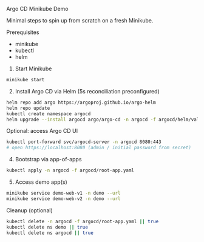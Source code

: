 Argo CD Minikube Demo

Minimal steps to spin up from scratch on a fresh Minikube.

Prerequisites
- minikube
- kubectl
- helm

1) Start Minikube
```bash
minikube start
```

2) Install Argo CD via Helm (5s reconciliation preconfigured)
```bash
helm repo add argo https://argoproj.github.io/argo-helm
helm repo update
kubectl create namespace argocd
helm upgrade --install argocd argo/argo-cd -n argocd -f argocd/helm/values.yaml
```

Optional: access Argo CD UI
```bash
kubectl port-forward svc/argocd-server -n argocd 8080:443
# open https://localhost:8080 (admin / initial password from secret)
```


4) Bootstrap via app-of-apps
```bash
kubectl apply -n argocd -f argocd/root-app.yaml
```

5) Access demo app(s)
```bash
minikube service demo-web-v1 -n demo --url
minikube service demo-web-v2 -n demo --url
```


Cleanup (optional)
```bash
kubectl delete -n argocd -f argocd/root-app.yaml || true
kubectl delete ns demo || true
kubectl delete ns argocd || true
```

